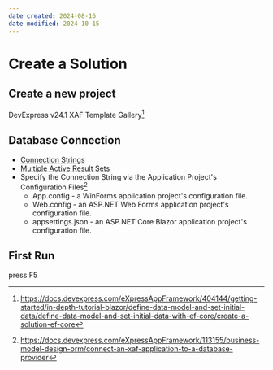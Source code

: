 ```yaml
---
date created: 2024-08-16
date modified: 2024-10-15
---
```


# Create a Solution

## Create a new project

DevExpress v24.1 XAF Template Gallery[^1]

## Database Connection

- [Connection Strings](../Node/Connection%20Strings.md)
- [Multiple Active Result Sets](Node/Connection%20Strings.md#Multiple%20Active%20Result%20Sets)
- Specify the Connection String via the Application Project's Configuration Files[^2]
	- App.config - a WinForms application project's configuration file.
	- Web.config - an ASP.NET Web Forms application project's configuration file.
	- appsettings.json - an ASP.NET Core Blazor application project's configuration file.

## First Run

press F5

[^1]: https://docs.devexpress.com/eXpressAppFramework/404144/getting-started/in-depth-tutorial-blazor/define-data-model-and-set-initial-data/define-data-model-and-set-initial-data-with-ef-core/create-a-solution-ef-core
[^2]: https://docs.devexpress.com/eXpressAppFramework/113155/business-model-design-orm/connect-an-xaf-application-to-a-database-provider
